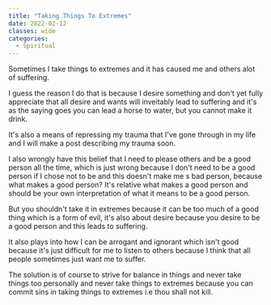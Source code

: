 ```yaml
---
title: "Taking Things To Extremes"
date: 2022-02-12
classes: wide
categories:
  - Spiritual 
---
```


Sometimes I take things to extremes and it has caused me and others alot of suffering.

I guess the reason I do that is because I desire something and don't yet fully appreciate that all desire and wants will inveitably lead to suffering and it's as the saying goes you can lead a horse to water, but you cannot make it drink.

It's also a means of repressing my trauma that I've gone through in my life and I will make a post describing my trauma soon. 

I also wrongly have this belief that I need to please others and be a good person all the time, which is just wrong because I don't need to be a good person if I chose not to be and this doesn't make me s bad person, because what makes a good person? It's relative what makes a good person and should be your own interpretation of what it means to be a good person.

But you shouldn't take it in extremes because it can be too much of a good thing which is a form of evil, it's also about desire because you desire to be a good person and this leads to suffering. 

It also plays into how I can be arrogant and ignorant which isn't good because it's just difficult for me to listen to others because I think that all people sometimes just want me to suffer.

The solution is of course to strive for balance in things and never take things too personally and never take things to extremes because you can commit sins in taking things to extremes i.e thou shall not kill.
